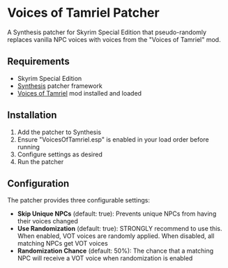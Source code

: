 # Voices of Tamriel Patcher

A Synthesis patcher for Skyrim Special Edition that pseudo-randomly replaces vanilla NPC voices with voices from the "Voices of Tamriel" mod.

## Requirements

- Skyrim Special Edition
- [Synthesis](https://github.com/Mutagen-Modding/Synthesis) patcher framework
- [Voices of Tamriel](https://www.nexusmods.com/skyrimspecialedition/mods/156750) mod installed and loaded

## Installation

1. Add the patcher to Synthesis
2. Ensure "VoicesOfTamriel.esp" is enabled in your load order before running
3. Configure settings as desired
4. Run the patcher

## Configuration

The patcher provides three configurable settings:

- **Skip Unique NPCs** (default: true): Prevents unique NPCs from having their voices changed
- **Use Randomization** (default: true): STRONGLY recommend to use this. When enabled, VOT voices are randomly applied. When disabled, all matching NPCs get VOT voices
- **Randomization Chance** (default: 50%): The chance that a matching NPC will receive a VOT voice when randomization is enabled

